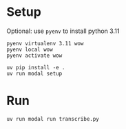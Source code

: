 # Setup

Optional: use `pyenv` to install python 3.11

```
pyenv virtualenv 3.11 wow
pyenv local wow
pyenv activate wow
```

```
uv pip install -e .
uv run modal setup
```

# Run

```
uv run modal run transcribe.py
```
